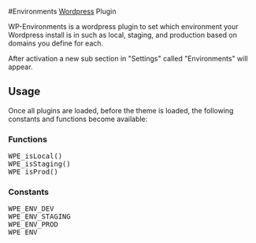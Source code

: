 [Wordpress]: http://wordpress.com

#Environments [Wordpress] Plugin

WP-Environments is a wordpress plugin to set which environment your Wordpress install is in such as local, staging, and production based on domains you define for each.

After activation a new sub section in "Settings" called "Environments" will appear.


## Usage

Once all plugins are loaded, before the theme is loaded, the following constants and functions become available:


### Functions

<pre>
WPE_isLocal()
WPE_isStaging()
WPE_isProd()
</pre>


### Constants

<pre>
WPE_ENV_DEV 
WPE_ENV_STAGING 
WPE_ENV_PROD 
WPE_ENV
</pre>
